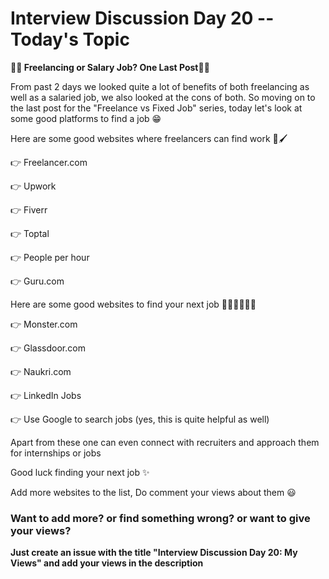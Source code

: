# Interview Discussion Day 20 -- Today's Topic

**👨‍💻 Freelancing or Salary Job? One Last Post👨‍💻**

From past 2 days we looked quite a lot of benefits of both freelancing as well as a salaried job, we also looked at the cons of both. So moving on to the last post for the "Freelance vs Fixed Job" series, today let's look at some good platforms to find a job 😁

Here are some good websites where freelancers can find work 🎨🖌

👉 Freelancer.com

👉 Upwork

👉 Fiverr

👉 Toptal

👉 People per hour

👉 Guru.com

Here are some good websites to find your next job 👨🏻‍🎓👨🏻‍💼

👉 Monster.com

👉 Glassdoor.com

👉 Naukri.com

👉 LinkedIn Jobs

👉 Use Google to search jobs (yes, this is quite helpful as well)

Apart from these one can even connect with recruiters and approach them for internships or jobs

Good luck finding your next job ✨

Add more websites to the list, Do comment your views about them 😃

### Want to add more? or find something wrong? or want to give your views? 

**Just create an issue with the title "Interview Discussion Day 20: My Views" and add your views in the description**
